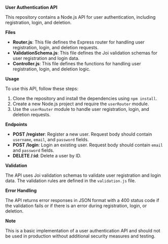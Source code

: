 **User Authentication API**

This repository contains a Node.js API for user authentication, including registration, login, and deletion.

**Files**

* **Router.js**: This file defines the Express router for handling user registration, login, and deletion requests.
* **ValidationSchema.js**: This file defines the Joi validation schemas for user registration and login data.
* **Controller.js**: This file defines the functions for handling user registration, login, and deletion logic. 

**Usage**

To use this API, follow these steps:

1. Clone the repository and install the dependencies using `npm install`.
2. Create a new Node.js project and require the `userRouter` module.
3. Use the `userRouter` module to handle user registration, login, and deletion requests.

**Endpoints**

* **POST /register**: Register a new user. Request body should contain `username`, `email`, and `password` fields.
* **POST /login**: Login an existing user. Request body should contain `email` and `password` fields.
* **DELETE /:id**: Delete a user by ID.

**Validation**

The API uses Joi validation schemas to validate user registration and login data. The validation rules are defined in the `validation.js` file.

**Error Handling**

The API returns error responses in JSON format with a 400 status code if the validation fails or if there is an error during registration, login, or deletion.

**Note**

This is a basic implementation of a user authentication API and should not be used in production without additional security measures and testing.
